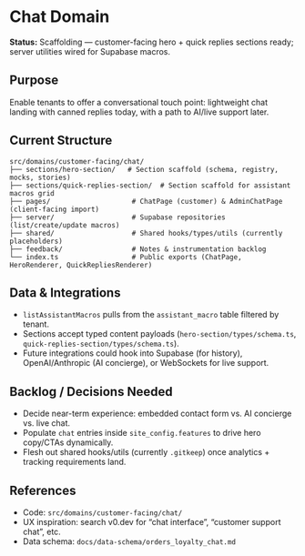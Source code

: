 # Chat Domain

**Status:** Scaffolding — customer-facing hero + quick replies sections ready; server utilities wired for Supabase macros.

## Purpose
Enable tenants to offer a conversational touch point: lightweight chat landing with canned replies today, with a path to AI/live support later.

## Current Structure
```
src/domains/customer-facing/chat/
├── sections/hero-section/   # Section scaffold (schema, registry, mocks, stories)
├── sections/quick-replies-section/  # Section scaffold for assistant macros grid
├── pages/                    # ChatPage (customer) & AdminChatPage (client-facing import)
├── server/                   # Supabase repositories (list/create/update macros)
├── shared/                   # Shared hooks/types/utils (currently placeholders)
├── feedback/                 # Notes & instrumentation backlog
└── index.ts                  # Public exports (ChatPage, HeroRenderer, QuickRepliesRenderer)
```

## Data & Integrations
- `listAssistantMacros` pulls from the `assistant_macro` table filtered by tenant.
- Sections accept typed content payloads (`hero-section/types/schema.ts`, `quick-replies-section/types/schema.ts`).
- Future integrations could hook into Supabase (for history), OpenAI/Anthropic (AI concierge), or WebSockets for live support.

## Backlog / Decisions Needed
- Decide near-term experience: embedded contact form vs. AI concierge vs. live chat.
- Populate `chat` entries inside `site_config.features` to drive hero copy/CTAs dynamically.
- Flesh out shared hooks/utils (currently `.gitkeep`) once analytics + tracking requirements land.

## References
- Code: `src/domains/customer-facing/chat/`
- UX inspiration: search v0.dev for “chat interface”, “customer support chat”, etc.
- Data schema: `docs/data-schema/orders_loyalty_chat.md`
